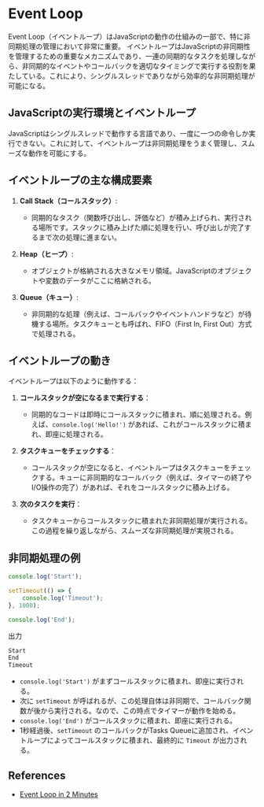 # Event Loop

Event Loop（イベントループ）はJavaScriptの動作の仕組みの一部で、特に非同期処理の管理において非常に重要。
イベントループはJavaScriptの非同期性を管理するための重要なメカニズムであり、一連の同期的なタスクを処理しながら、非同期的なイベントやコールバックを適切なタイミングで実行する役割を果たしている。これにより、シングルスレッドでありながら効率的な非同期処理が可能になる。

## JavaScriptの実行環境とイベントループ

JavaScriptはシングルスレッドで動作する言語であり、一度に一つの命令しか実行できない。これに対して、イベントループは非同期処理をうまく管理し、スムーズな動作を可能にする。

## イベントループの主な構成要素

1. **Call Stack（コールスタック）**:
    - 同期的なタスク（関数呼び出し、評価など）が積み上げられ、実行される場所です。スタックに積み上げた順に処理を行い、呼び出しが完了するまで次の処理に進まない。

2. **Heap（ヒープ）**:
    - オブジェクトが格納される大きなメモリ領域。JavaScriptのオブジェクトや変数のデータがここに格納される。

3. **Queue（キュー）**:
    - 非同期的な処理（例えば、コールバックやイベントハンドラなど）が待機する場所。タスクキューとも呼ばれ、FIFO（First In, First Out）方式で処理される。

## イベントループの動き

イベントループは以下のように動作する：

1. **コールスタックが空になるまで実行する**：
    - 同期的なコードは即時にコールスタックに積まれ、順に処理される。例えば、`console.log('Hello!')` があれば、これがコールスタックに積まれ、即座に処理される。

2. **タスクキューをチェックする**：
    - コールスタックが空になると、イベントループはタスクキューをチェックする。キューに非同期的なコールバック（例えば、タイマーの終了やI/O操作の完了）があれば、それをコールスタックに積み上げる。

3. **次のタスクを実行**：
    - タスクキューからコールスタックに積まれた非同期処理が実行される。この過程を繰り返しながら、スムーズな非同期処理が実現される。

## 非同期処理の例

```js
console.log('Start');

setTimeout(() => {
    console.log('Timeout');
}, 1000);

console.log('End');
```

出力

```sh
Start
End
Timeout
```

- `console.log('Start')` がまずコールスタックに積まれ、即座に実行される。
- 次に `setTimeout` が呼ばれるが、この処理自体は非同期で、コールバック関数が後から実行される。なので、この時点でタイマーが動作を始める。
- `console.log('End')` がコールスタックに積まれ、即座に実行される。
- 1秒経過後、`setTimeout` のコールバックがTasks Queueに追加され、イベントループによってコールスタックに積まれ、最終的に `Timeout` が出力される。

## References

- [Event Loop in 2 Minutes](https://dev.to/bhataasim/event-loop-in-2-minutes-5895)
